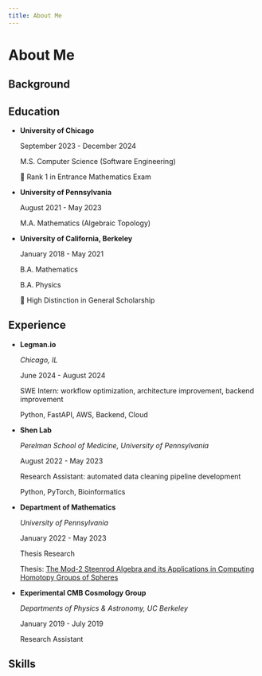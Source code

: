 ```yaml
---
title: About Me
---
```


# About Me

## Background

## Education

- **University of Chicago**

  September 2023 - December 2024

  M.S. Computer Science (Software Engineering)

  🏅 Rank 1 in Entrance Mathematics Exam

- **University of Pennsylvania**

  August 2021 - May 2023

  M.A. Mathematics (Algebraic Topology)

- **University of California, Berkeley**

  January 2018 - May 2021

  B.A. Mathematics

  B.A. Physics

  🏅 High Distinction in General Scholarship

## Experience

- **Legman.io**

  *Chicago, IL*

  June 2024 - August 2024

  SWE Intern: workflow optimization, architecture improvement, backend improvement

  Python, FastAPI, AWS, Backend, Cloud

- **Shen Lab**

  *Perelman School of Medicine, University of Pennsylvania*

  August 2022 - May 2023

  Research Assistant: automated data cleaning pipeline development

  Python, PyTorch, Bioinformatics

- **Department of Mathematics**

  *University of Pennsylvania*

  January 2022 - May 2023

  Thesis Research

  Thesis: [The Mod-2 Steenrod Algebra and its Applications in Computing Homotopy Groups of Spheres](/profile/about)

- **Experimental CMB Cosmology Group**

  *Departments of Physics &amp; Astronomy, UC Berkeley*

  January 2019 - July 2019

  Research Assistant

## Skills

